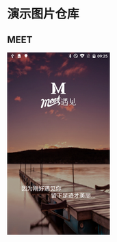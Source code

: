 # 演示图片仓库
## MEET
![MEET](https://github.com/weiyashuai123/ImageDemo/blob/master/img/device-2017-03-28-092458.png "启动")
